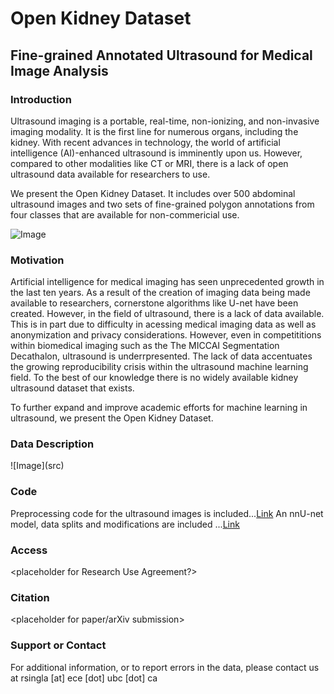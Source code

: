 # Open Kidney Dataset
## Fine-grained Annotated Ultrasound for Medical Image Analysis

### Introduction

Ultrasound imaging is a portable, real-time, non-ionizing, and non-invasive imaging modality. It is the first line for numerous organs, including the kidney. With recent advances in technology, the world of artificial intelligence (AI)-enhanced ultrasound is imminently upon us. However, compared to other modalities like CT or MRI, there is a lack of open ultrasound data available for researchers to use.

We present the Open Kidney Dataset. It includes over 500 abdominal ultrasound images and two sets of fine-grained polygon annotations from four classes that are available for non-commericial use.

![Image](src)

### Motivation
Artificial intelligence for medical imaging has seen unprecedented growth in the last ten years. As a result of the creation of imaging data being made available to researchers, cornerstone algorithms like U-net have been created. However, in the field of ultrasound, there is a lack of data available. This is in part due to difficulty in acessing medical imaging data as well as anonymization and privacy considerations. However, even in competititions within biomedical imaging such as the The MICCAI Segmentation Decathalon, ultrasound is underrpresented. The lack of data accentuates the growing reproducibility crisis within the ultrasound machine learning field. To the best of our knowledge there is no widely available kidney ultrasound dataset that exists.

To further expand and improve academic efforts for machine learning in ultrasound, we present the Open Kidney Dataset.

### Data Description

<placeholder>
![Image](src)
  
### Code
Preprocessing code for the ultrasound images is included...[Link](https://www.google.com/)
An nnU-net model, data splits and modifications are included ...[Link](https://www.google.com/)
  
### Access
<placeholder for Research Use Agreement?>
<placeholder for collecting information>
  
### Citation
<placeholder for paper/arXiv submission>
  
### Support or Contact
For additional information, or to report errors in the data, please contact us at rsingla [at] ece [dot] ubc [dot] ca 
